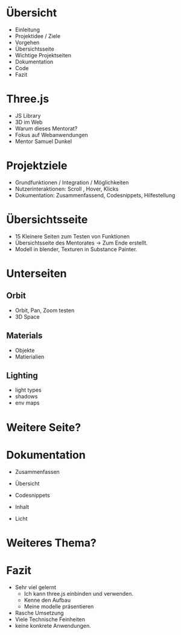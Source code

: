 # Übersicht
- Einleitung
- Projektidee / Ziele
- Vorgehen
- Übersichtsseite
- Wichtige Projektseiten
- Dokumentation
- Code
- Fazit

# Three.js
- JS Library 
- 3D im Web
- Warum dieses Mentorat?
- Fokus auf Webanwendungen
- Mentor Samuel Dunkel

# Projektziele
- Grundfunktionen / Integration / Möglichkeiten
- Nutzerinteraktionen: Scroll , Hover, Klicks
- Dokumentation: Zusammenfassend, Codesnippets, Hilfestellung

# Übersichtsseite
- 15 Kleinere Seiten zum Testen von Funktionen
- Übersichtsseite des Mentorates -> Zum Ende erstellt.
- Modell in blender, Texturen in Substance Painter.

# Unterseiten
## Orbit
- Orbit, Pan, Zoom testen
- 3D Space

## Materials
- Objekte
- Matierialien

## Lighting
- light types
- shadows
- env maps

# Weitere Seite?

# Dokumentation
- Zusammenfassen
- Übersicht
- Codesnippets


- Inhalt
- Licht

# Weiteres Thema?

# Fazit
- Sehr viel gelernt
  - Ich kann three.js einbinden und verwenden. 
  - Kenne den Aufbau
  - Meine modelle präsentieren
- Rasche Umsetzung
- Viele Technische Feinheiten
- keine konkrete Anwendungen.